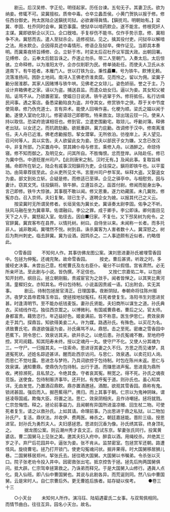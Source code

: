 <!-- { "loadSidebar": true } -->
　　剧云。后汉吴修、字正伦。明径起家。历任台谏。五旬无子。其妻卫氏。欲为纳妾。修辄不可。梁冀擅权。质帝中毒。仓卒立蠡吾侯。小黄门贺执以报于修。修任西台御史。拘太医陆企送鎭抚司狱。必欲谳得眞情。【鎭抚司。明朝始有。】梁冀、李固、杜乔同时会审。冀恐事露。使狱卒以喑药飮企。遂不能言。修根究奸人主谋。冀即欲斩企以灭口。企口旣喑。手复桚伤不能书。仅作手势示意。修、冀相争不决。冀怒而去。遣人至狱杀企。适修视狱。见之。擒其役付吏。问狱卒以解喑之法。用水飮企。企因得具述中毒情形。修语企及狱卒。俾作证见。当即具本奏明。而冀乘夜矫旨缚修、企。立斩于市。时梁太后召杜乔议军国大政。出朝回署。见缚修、企。云奉太后懿旨诛之。乔遂止勿杀。带二人至朝门。入奏太后。太后惊骇。立命释修。以为淮阳太守。企亦仅削职为民。修单骑赴任。而使夫人卫氏从水道南下。有牛姓者。本雁门人。世以打铁为业。秉性麤■。号为铁牛。飮博无赖。流落淮扬间。困卧土地祠。南浔人王佛老侨淮卖腐。见而怜之。留以为佣。梁冀子勷分居淮郡。其家人因赌博与铁牛哄。见佛老之女琼儿。姿色娇丽。誉之于主。乃设计弃箱佛老之家。诬以为盗。捕送县监。而遣众劫女归。逼以为妾。其女知父被陷。诟骂不从。乃锁置密室。使媪日日说诱。铁牛逃窜于外。修将抵任。私行访缉民间事。遇之客店。备悉梁勷陷良为盗。幷夺其女。修赏铁牛之侠。荐于关中节度使简章。修乃伪充道士。言有异术。能使人回嗔作喜。化梗为顺。梁氏之媪以闻于勷。遂使入室劝化琼儿。修密语琼己即郡牧。特来救汝。琼出瑞云钗一只。使来人持以取信。恐梁府诡谋相诳也。修到官。立遣吏围勷宅。取琼儿。呼勷对簿。释佛老出狱。以女还之。而抗疏劾勷。欲抵重辟。冀力庇勷。改调修于汉中。修南离淮任。夫人舟已近淮。佛老虑勷报怨。挈女潜窜。无所依泊。彷徨岸上。夫人望见。召问何等人。具以实吿。夫人欲留此女为妾。恐夫以部民子女为嫌。又念已改汉中。非复所部。乃买置舟中。禁其婢仆毋与修言。乘修入舟。以酒醉之。命琼侍寝。修不知而御之。及明见女。问其所自。不胜悔恨。忿而登岸。从陆赴任。修已为冀中伤。中道贬崖州司户。【此则唐宋之制。汉时无有。】及闻此事。复取旨缉捕。命即所在斩之。陆企有戚事汉阳鎭将为吏。企往探之。鎭将即铁牛也。以平蛮功。由简章荐拔至此。企从吏所见文书。言崖州司户参军吴。纵释大盗。又娶盗女为妾。部文到处立斩。企疑是修。而修适已至驿。企见之驿亭中。与相慰劳。因与妻计。窃其文凭。往投鎭将。铁牛醉。立遵旨杀之。函首付尉。修闻而挺身出争。言己即修。铁牛大惊骇。其事旣不敢以闻。修又恩重。遂力劝藏匿。未几冀败。修寃亦白。召入京师。夫妇复聚。琼已生子。遂聘企女为媳。以报其代己之义云。 
　　按梁冀时无所谓吴修者。长垣吴佑为冀长史。冀诬奏太尉李固。佑争之不听。扶风马融在坐为冀章草。佑谓融曰。李公之罪。成于卿手。李公即诛。卿何面目见天下之人乎。冀怒起入室。佑径去。因自■归家。不复仕。又下邳吴树为宛令。之官辞冀。冀宾客布在县界。以情托树。树曰。自侍坐以来。未闻称一长者。而多托非人。诚非敢闻。冀嘿然不悦。树到县。诛杀冀客为人害者数十人。冀深怒之。树后为荆州刺史。临去辞冀。冀为设酒。因鸩杀之。二人事迹颇有近似者。约略借此。 

　　○雪香园 
　　不知何人作。其事彷佛龙图公案。演刘思进妻孙氏被埋雪香园中。包拯为伸寃。还魂完聚。故命雪香园。 
　　按史。曹后甚贤。听政之时。多援经史决事。未尝出己意。检柅曹氏及左右臣仆。毫分不以假借。宫省肃然。必无所亲坏法。至此剧与小说。皆伪撰。不足信也。 
　　又按仁宗嘉佑二年。以包拯知开封府。纲目云。拯立朝刚毅。贵戚宦官为之敛手。闻者皆惮之。以其笑比黄河淸。童穉妇女。亦知其名。呼曰包待制。小说盖因贵戚一语。幻出附会。实无其事。 
　　剧云。待制包拯居官淸正。日理国事。夜断阴狱。奉朝命将往陈州赈济。夜梦文昌帝君降玉帝旨。使拯按地狱寃枉。枉死者使复生。洛阳书生刘思进贫甚。时逢淸明节。至不能办纸钱麦饭。妻孙氏贤能。夫妇商所以谋生之道。孙氏典衣。买绒线作花。独往西京鬻之。以博微利。有国戚曹鼎者。曹后之父。官太师。身都富贵。藉势恣行。年迈益好色。姬妾满前。皆不称意。医生伊思仁。费效泉奔走于其门。探鼎旨。知欲得美妾二人。许为媒。路遇孙氏。有殊色。以买花为名。诱致曹氏宅。鼎遂欲强逼为妾。孙氏痛骂不从。鼎怒。击之至死。密瘗之雪香园中芭蕉下。阴令思仁、效泉访其夫。欲幷杀之。以绝后患。孙氏寃魂不散。至地府呼控。冥司阅籍。知其阳寿未终。授以定魂丹一丸。使守尸不化。又使人分其魂为三。一守尸。一归报其夫。一往索命。思进讶其妻之久不归。方思之而见诸梦。具道寃死状。述姓名踪迹甚详。醒而赴西京访问。与思仁、效泉遇。以卖花妇人询。而思仁不觉吐露。思进念与梦符。乃具词欲控于包待制。时包在陈州未返。思仁与效泉谋。通知曹鼎。使鼎伪为包待制。出行于道。而赚思进声寃。思进竟为鼎所收。拷掠濒死。且私禁之。令绝其食。守者哀其寃。稍宽之。得不死。孙氏之魂夜觅饭。送使食。包待制赈济事毕。还开封。有鬼呼寃于道。则孙氏也。虽心知其详。无由发觉。乃置酒召鼎飮。鼎亦置酒邀拯。酒酣。欲观其雪香园。鼎称有鬼。锁闭甚固。强启而入。掘芭蕉得尸。携归。而上其事于朝。仁宗以为鬼神阴昧。谓拯凌辱国戚。欺侮大臣。将置之法。思仁、效泉阴相庆。且作诗嘲拯。拯将就戮。仁宗忽悔悟。释之。拯论前事益力。且闻朝有异国所进温凉帽、回生杖二物。可使死者复生。请之以救孙氏。上如其请。命理前事。乃出思进于鼎之私狱。以二物加孙氏尸。复活。鼎伏法。幷收伊、费两医。棒杀之。朝廷嘉拯能。晋阶三级。授思进官。封孙氏为勇烈夫人。夫妇感拯恩。思进刻沉香为像。孙氏绣其容。终身顶礼之。 
　　据龙图公案。则云潮州秀才袁文正。应试东京。挈妻张氏同行。投寓黄婆店。曹二国舅马上见张之美。邀其夫妇入府中。醉袁以酒。用绳绞杀。幷绝其三岁之子。弃尸后花园井中。逼张为妾。张不肯从。监禁密室。包拯赏军还朝。路遭怪风。旋绕曹宅。拯乃打开锁门。使吏勾寃魂问状。掘井果得。时大国舅移居狮儿巷。二国舅移居郑州。挈张氏去。拯往晤大国舅。大国舅以书嘱弟。令杀张以灭口。院子张老劝令投入井中。因密救张出宅。抵京控吿于拯。拯先后拘两国舅俱问。抵大辟。仁宗驾幸拯第救之。乃诛弟而释兄。于是大国舅入山修行。遇眞人点化。竟入仙班。即八仙中曹国舅也。其说与此剧各异。而荒诞则同。然八仙中曹国舅。云是宋时人。自仁宗曹后外。更无曹姓后族者。姑存疑以俟考。 
　　●卷三十三 

　　○小天台 
　　未知何人所作。演冯珏、陆韬遇霍氏二女事。与双鸳佩相同。而情节曲白。往往互异。园名小天台。故名。 
